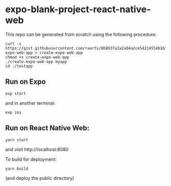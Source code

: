 # expo-blank-project-react-native-web

This repo can be generated from scratch using the following procedure:

    curl -s https://gist.githubusercontent.com/raarts/8b8637a2a2a04a2ce54214554b1b3468/raw/ab08443947daee4d5202460d8ebd966ab8d25db7/create-expo-web-app > create-expo-web-app
    chmod +x create-expo-web-app
    ./create-expo-web-app myapp
    cd ./testapp

## Run on Expo

    exp start

and in another terminal:

    exp ios


## Run on React Native Web:

    yarn start

and visit http://localhost:8080

To build for deployment:

    yarn build

(and deploy the public directory)

